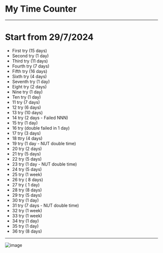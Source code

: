 # My Time Counter

---

# Start from 29/7/2024

- First try (15 days)
- Second try (1 day)
- Third try (11 days)
- Fourth try (7 days)
- Fifth try (16 days)
- Sixth try (4 days)
- Seventh try (1 day)
- Eight try (2 days)
- Nine try (1 day)
- Ten try (1 day)
- 11 try (7 days)
- 12 try (6 days)
- 13 try (10 days)
- 14 try (2 days - Failed NNN)
- 15 try (1 day)
- 16 try (double failed in 1 day)
- 17 try (3 days)
- 18 ttry (4 days)
- 19 try (1 day - NUT double time)
- 20 try (2 days)
- 21 try (5 days)
- 22 try (5 days)
- 23 try (1 day - NUT double time)
- 24 try (5 days)
- 25 try (1 week)
- 26 try ( 8 days)
- 27 try ( 1 day)
- 28 try (8 days)
- 29 try (5 days)
- 30 try (1 day)
- 31 try (7 days - NUT double time)
- 32 try (1 week)
- 33 try (1 week)
- 34 try (1 day)
- 35 try (1 day)
- 36 try (8 days)

---

![image](https://github.com/user-attachments/assets/cc102ee7-3023-478e-8e6e-85e591a3d316)
